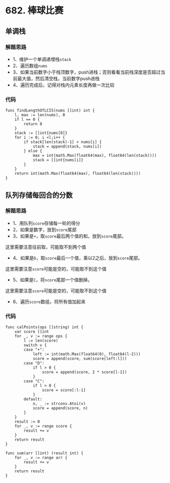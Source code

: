 # 682. 棒球比赛
## 单调栈
### 解题思路
* 1、维护一个单调递增栈``stack``
* 2、遍历数组``nums``
* 3、如果当前数字小于栈顶数字，push进栈；否则看看当前栈深度是否超过当前最大值，然后清空栈，当前数字push进栈
* 4、遍历完成后，记得对栈内元素长度再做一次比较
### 代码

```golang
func findLengthOfLCIS(nums []int) int {
	l, max := len(nums), 0
	if l == 0 {
		return 0
	}
	stack := []int{nums[0]}
	for i := 0; i <l;i++ {
		if stack[len(stack)-1] < nums[i] {
			stack = append(stack, nums[i])
		} else {
			max = int(math.Max(float64(max), float64(len(stack))))
			stack = []int{nums[i]}
		}
	}
	return int(math.Max(float64(max), float64(len(stack))))
}
```

## 队列存储每回合的分数
### 解题思路
* 1、用队列``score``存储每一轮的得分
* 2、如果是数字，放到``score``尾部
* 3、如果是``+``，取``score``最后两个值的和，放到``score``尾部。

这里需要注意往前取，可能取不到两个值

* 4、如果是``D``，取``score``最后一个值，乘以2之后，放到``score``尾部。

这里需要注意``score``可能是空的，可能取不到这个值

* 5、如果是``C``，将``score``尾部一个值删掉。

这里需要注意``score``可能是空的，可能取不到这个值

* 6、遍历``score``数组，将所有值加起来

### 代码

```golang
func calPoints(ops []string) int {
	var score []int
	for _, v := range ops {
		l := len(score)
		switch v {
		case "+":
			left := int(math.Max(float64(0), float64(l-2)))
			score = append(score, sum(score[left:l]))
		case "D":
			if l > 0 {
				score = append(score, 2 * score[l-1])
			}
		case "C":
			if l > 0 {
				score = score[:l-1]
			}
		default:
			n, _ := strconv.Atoi(v)
			score = append(score, n)
		}
	}
	result := 0
	for _, v := range score {
		result += v
	}
	return result
}

func sum(arr []int) (result int) {
	for _, v := range arr {
		result += v
	}
	return result
}
```